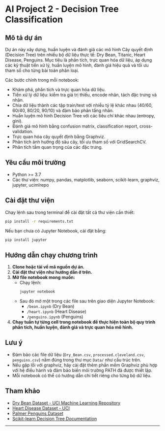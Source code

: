 # AI Project 2 - Decision Tree Classification

## Mô tả dự án

Dự án này xây dựng, huấn luyện và đánh giá các mô hình Cây quyết định (Decision Tree) trên nhiều bộ dữ liệu thực tế: Dry Bean, Titanic, Heart Disease, Penguins. Mục tiêu là phân tích, trực quan hóa dữ liệu, áp dụng các kỹ thuật tiền xử lý, huấn luyện mô hình, đánh giá hiệu quả và tối ưu tham số cho từng bài toán phân loại.

Các bước chính trong mỗi notebook:
- Khám phá, phân tích và trực quan hóa dữ liệu.
- Tiền xử lý dữ liệu: kiểm tra giá trị thiếu, encode nhãn, tách đặc trưng và nhãn.
- Chia dữ liệu thành các tập train/test với nhiều tỷ lệ khác nhau (40/60, 60/40, 80/20, 90/10) và đảm bảo phân tầng nhãn.
- Huấn luyện mô hình Decision Tree với các tiêu chí khác nhau (entropy, gini).
- Đánh giá mô hình bằng confusion matrix, classification report, cross-validation.
- Trực quan hóa cây quyết định bằng Graphviz.
- Phân tích ảnh hưởng độ sâu cây, tối ưu tham số với GridSearchCV.
- Phân tích tầm quan trọng của các đặc trưng.


## Yêu cầu môi trường

- Python >= 3.7
- Các thư viện: numpy, pandas, matplotlib, seaborn, scikit-learn, graphviz, jupyter, ucimlrepo

## Cài đặt thư viện

Chạy lệnh sau trong terminal để cài đặt tất cả thư viện cần thiết:
```sh
pip install -r requirements.txt
```

Nếu bạn chưa có Jupyter Notebook, cài đặt bằng:
```sh
pip install jupyter
```

## Hướng dẫn chạy chương trình

1. **Clone hoặc tải về mã nguồn dự án.**
2. **Cài đặt thư viện như hướng dẫn ở trên.**
3. **Mở file notebook mong muốn:**
   - Chạy lệnh:
     ```sh
     jupyter notebook
     ```
   - Sau đó mở một trong các file sau trên giao diện Jupyter Notebook:
     - `/bean.ipynb` (Dry Bean)
     - `/heart.ipynb` (Heart Disease)
     - `/penguins.ipynb` (Penguins)
4. **Chạy tuần tự từng cell trong notebook để thực hiện toàn bộ quy trình phân tích, huấn luyện, đánh giá và trực quan hóa mô hình.**

## Lưu ý

- Đảm bảo các file dữ liệu (`Dry_Bean.csv`,  `processed.cleveland.csv`, `penguins.csv`) nằm đúng trong thư mục `Data/` như cấu trúc trên.
- Nếu gặp lỗi với graphviz, hãy cài đặt thêm phần mềm Graphviz phù hợp với hệ điều hành và đảm bảo biến môi trường PATH đã được thiết lập.
- Mỗi notebook có thể có hướng dẫn chi tiết riêng cho từng bộ dữ liệu.

## Tham khảo

- [Dry Bean Dataset - UCI Machine Learning Repository](https://archive.ics.uci.edu/ml/datasets/Dry+Bean+Dataset)
- [Heart Disease Dataset - UCI](https://archive.ics.uci.edu/ml/datasets/heart+Disease)
- [Palmer Penguins Dataset](https://github.com/allisonhorst/palmerpenguins)
- [Scikit-learn Decision Tree Documentation](https://scikit-learn.org/stable/modules/tree.html)

---
